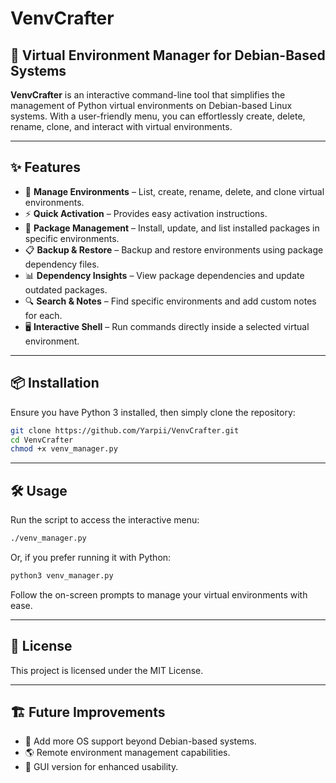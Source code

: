 # VenvCrafter

## 🚀 Virtual Environment Manager for Debian-Based Systems

**VenvCrafter** is an interactive command-line tool that simplifies the management of Python virtual environments on Debian-based Linux systems. With a user-friendly menu, you can effortlessly create, delete, rename, clone, and interact with virtual environments.

---

## ✨ Features

- 📂 **Manage Environments** – List, create, rename, delete, and clone virtual environments.
- ⚡ **Quick Activation** – Provides easy activation instructions.
- 🔄 **Package Management** – Install, update, and list installed packages in specific environments.
- 📋 **Backup & Restore** – Backup and restore environments using package dependency files.
- 📊 **Dependency Insights** – View package dependencies and update outdated packages.
- 🔍 **Search & Notes** – Find specific environments and add custom notes for each.
- 🖥 **Interactive Shell** – Run commands directly inside a selected virtual environment.

---

## 📦 Installation

Ensure you have Python 3 installed, then simply clone the repository:

```bash
git clone https://github.com/Yarpii/VenvCrafter.git
cd VenvCrafter
chmod +x venv_manager.py
```

---

## 🛠 Usage

Run the script to access the interactive menu:

```bash
./venv_manager.py
```

Or, if you prefer running it with Python:

```bash
python3 venv_manager.py
```

Follow the on-screen prompts to manage your virtual environments with ease.

---

## 📜 License

This project is licensed under the MIT License.

---

## 🏗 Future Improvements

- 🔧 Add more OS support beyond Debian-based systems.
- 🌎 Remote environment management capabilities.
- 📡 GUI version for enhanced usability.
